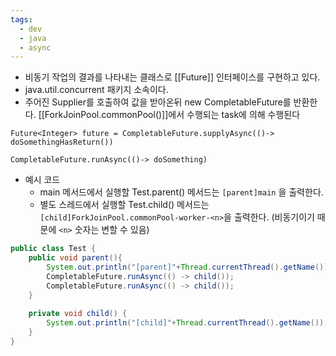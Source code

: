 ```yaml
---
tags:
  - dev
  - java
  - async
---
```

- 비동기 작업의 결과를 나타내는 클래스로 [[Future]] 인터페이스를 구현하고 있다.
- java.util.concurrent 패키지 소속이다.
- 주어진 Supplier를 호출하여 값을 받아온뒤 new CompletableFuture를 반환한다. [[ForkJoinPool.commonPool()]]에서 수행되는 task에 의해 수행된다
```
Future<Integer> future = CompletableFuture.supplyAsync(()-> doSomethingHasReturn())
```
```
CompletableFuture.runAsync(()-> doSomething)
```

- 예시 코드 
	- main 메서드에서 실행할 Test.parent() 메서드는 `[parent]main` 을 출력한다.
	- 별도 스레드에서 실행할  Test.child() 메서드는 `[child]ForkJoinPool.commonPool-worker-<n>`을 출력한다. (비동기이기 때문에 `<n>` 숫자는 변할 수 있음)
```java
public class Test {  
    public void parent(){  
        System.out.println("[parent]"+Thread.currentThread().getName());  
        CompletableFuture.runAsync(() -> child());  
        CompletableFuture.runAsync(() -> child());  
    }  
  
    private void child() {  
        System.out.println("[child]"+Thread.currentThread().getName());  
    }  
}
```
